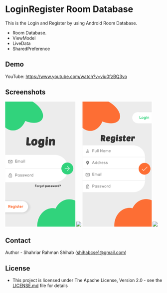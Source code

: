 # LoginRegister Room Database

This is the Login and Register by using Android Room Database.
 * Room Database.
 * ViewModel
 * LiveData
 * SharedPreference


## Demo

YouTube: https://www.youtube.com/watch?v=viu0fzBQ3vo


## Screenshots
<img src="/screenshots/Photo_1.png" height="400px"/> <img src="/screenshots/en_2.png" height="400px"/>
<img src="/screenshots/Photo_2.png" height="400px"/> <img src="/screenshots/en_4.png" height="400px"/>


## Contact

Author - Shahriar Rahman Shihab ([shihabcse1@gmail.com](mailto:shihabcse1@gmail.com))


## License

* This project is licensed under The Apache License, Version 2.0 - see the [LICENSE.md](/LICENSE) file for details
